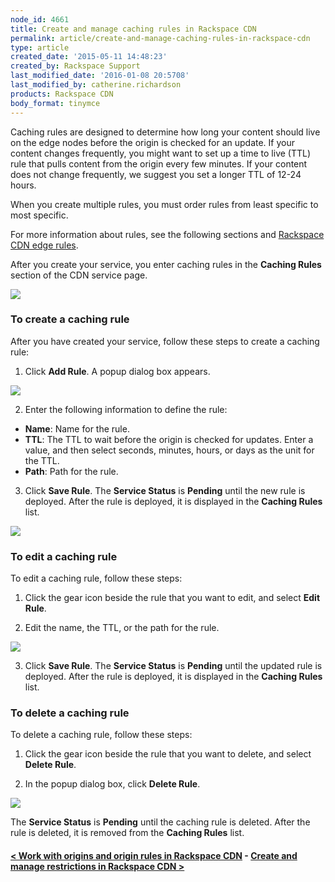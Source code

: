 ```yaml
---
node_id: 4661
title: Create and manage caching rules in Rackspace CDN
permalink: article/create-and-manage-caching-rules-in-rackspace-cdn
type: article
created_date: '2015-05-11 14:48:23'
created_by: Rackspace Support
last_modified_date: '2016-01-08 20:5708'
last_modified_by: catherine.richardson
products: Rackspace CDN
body_format: tinymce
---
```


Caching rules are designed to determine how long your content should
live on the edge nodes before the origin is checked for an update. If
your content changes frequently, you might want to set up a time to live
(TTL) rule that pulls content from the origin every few minutes. If your
content does not change frequently, we suggest you set a longer TTL of
12-24 hours. 

When you create multiple rules, you must order rules from least specific
to most specific.

For more information about rules, see the following sections and
[Rackspace CDN edge
rules](https://www.rackspace.com/knowledge_center/article/rackspace-cdn-edge-rules).

After you create your service, you enter caching rules in the **Caching
Rules** section of the CDN service page.

![](/knowledge_center/sites/default/files/field/image/Screen%20Shot%202015-10-02%20at%2011.19.22%20AM.png)

### To create a caching rule

After you have created your service, follow these steps to create a
caching rule:

1. Click **Add Rule**. A popup dialog box appears.

![](/knowledge_center/sites/default/files/field/image/Screen%20Shot%202015-10-02%20at%2011.22.58%20AM.png)

2. Enter the following information to define the rule:

-   **Name**: Name for the rule.
-   **TTL**: The TTL to wait before the origin is checked for updates.
    Enter a value, and then select seconds, minutes, hours, or days as
    the unit for the TTL.
-   **Path**: Path for the rule.

3. Click **Save Rule**. The **Service Status** is **Pending** until the
new rule is deployed. After the rule is deployed, it is displayed in the
**Caching Rules** list.

![](/knowledge_center/sites/default/files/field/image/Screen%20Shot%202015-10-02%20at%2011.28.41%20AM.png)

 

### To edit a caching rule

To edit a caching rule, follow these steps:

1. Click the gear icon beside the rule that you want to edit, and
select **Edit Rule**.

2. Edit the name, the TTL, or the path for the rule.

![](/knowledge_center/sites/default/files/field/image/Screen%20Shot%202015-10-02%20at%2011.39.23%20AM.png)

3. Click **Save Rule**. The **Service Status** is **Pending** until the
updated rule is deployed. After the rule is deployed, it is displayed in
the **Caching Rules** list.

 

### To delete a caching rule

To delete a caching rule, follow these steps:

1. Click the gear icon beside the rule that you want to delete, and
select **Delete Rule**.

2. In the popup dialog box, click **Delete Rule**.

![](/knowledge_center/sites/default/files/field/image/DeleteOriginRule_0.png)

The **Service Status** is **Pending** until the caching rule is deleted.
After the rule is deleted, it is removed from the **Caching Rules**
list.

 

#### [\< Work with origins and origin rules in Rackspace CDN](https://www.rackspace.com/knowledge_center/article/work-with-origins-and-origin-rules-in-rackspace-cdn)    -    [Create and manage restrictions in Rackspace CDN \>](https://www.rackspace.com/knowledge_center/article/create-and-manage-restrictions-in-rackspace-cdn)

 

 

 

